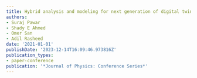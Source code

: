 ```yaml
---
title: Hybrid analysis and modeling for next generation of digital twins
authors:
- Suraj Pawar
- Shady E Ahmed
- Omer San
- Adil Rasheed
date: '2021-01-01'
publishDate: '2023-12-14T16:09:46.973816Z'
publication_types:
- paper-conference
publication: '*Journal of Physics: Conference Series*'
---
```

